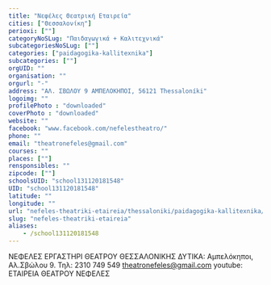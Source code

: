 ```yaml
---
title: "Νεφέλες Θεατρική Εταιρεία"
cities: ["Θεσσαλονίκη"]
perioxi: [""]
categoryNoSLug: "Παιδαγωγικά + Καλιτεχνικά"
subcategoriesNoSLug: [""]
categories: ["paidagogika-kallitexnika"]
subcategories: [""]
orgUID: ""
organisation: ""
orgurl: "-"
address: "ΑΛ. ΣΒΩΛΟΥ 9 ΑΜΠΕΛΟΚΗΠΟΙ, 56121 Thessaloníki"
logoimg: ""
profilePhoto : "downloaded"
coverPhoto : "downloaded"
website: ""
facebook: "www.facebook.com/nefelestheatro/"
phone: ""
email: "theatronefeles@gmail.com"
courses: ""
places: [""]
rensponsibles: ""
zipcode: [""]
schoolsUID: "school131120181548"
UID: "school131120181548"
latitude: ""
longitude: ""
url: "nefeles-theatriki-etaireia/thessaloniki/paidagogika-kallitexnika/"
slug: "nefeles-theatriki-etaireia"
aliases:
    - /school131120181548
---
```



ΝΕΦΕΛΕΣ ΕΡΓΑΣΤΗΡΙ ΘΕΑΤΡΟΥ ΘΕΣΣΑΛΟΝΙΚΗΣ ΔΥΤΙΚΑ: Αμπελόκηποι, Αλ.Σβώλου 9. Τηλ: 2310 749 549 theatronefeles@gmail.com youtube: ΕΤΑΙΡΕΙΑ ΘΕΑΤΡΟΥ ΝΕΦΕΛΕΣ

